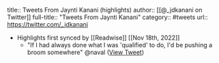 title:: Tweets From Jaynti Kanani (highlights)
author:: [[@_jdkanani on Twitter]]
full-title:: "Tweets From Jaynti Kanani"
category:: #tweets
url:: https://twitter.com/_jdkanani

- Highlights first synced by [[Readwise]] [[Nov 18th, 2022]]
	- "If I had always done what I was 'qualified' to do, I'd be pushing a broom somewhere" @naval ([View Tweet](https://twitter.com/_jdkanani/status/813758866219536384))